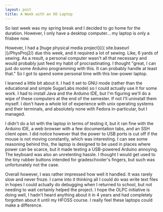 ```yaml
---
layout: post
title: A Week with an XO Laptop
---
```


So last week was my spring break and I decided to go home for the duration. However, I only have a desktop computer... my laptop is only a frisbee now.

However, I had a [huge physical media project]({{ site.baseurl }}/PhysProj2/) due this week, and it required a lot of sewing. Like, 6 yards of sewing. As a result, a personal computer wasn't all that necessary and would probably just feed my habit of procrastinating. I thought "great, I can just do some Arduino programming with this. It can probably handle at least that." So I got to spend some personal time with this low-power laptop.

I learned a little bit about it. I had it set to GNU mode (rather than the educational and simple SugarLabs mode) so I could actually use it for some work. I had to install Java and the Arduino IDE, but I'm figuring we'll do a wipe of these computers at the end of the semester. If not I'll uninstall them myself. I don't have a whole lot of experience with unix operating systems and their terminals, and absolutely none with Fedora in-particular, but I managed.

I didn't do a lot with the laptop in terms of testing it, but it ran fine with the Arduino IDE, a web browser with a few documentation tabs, and an SSH client open. I did notice however that the power to USB ports is cut off if the mouse is not moving constantly, which was interesting. I can see some reasoning behind this, the laptop is designed to be used in places where power can be scarce, but it made testing a USB-powered Arduino annoying. The keyboard was also an unrelenting hassle. I thought I would get used to the tiny rubber buttons intended for gradeschooler's fingers, but such was unfortunately not the case. 

Overall however, I was rather impressed how well it handled. It was rarely slow and never froze. I came into it thinking all I could do was write text files in hopes I could actually do debugging when I returned to school, but not needing to wait certainly helped the project. I hope the OLPC initiative is doing well, I hadn't heard anything about it in 4 years and had completely forgotten about it until my HFOSS course. I really feel these laptops could make a difference.